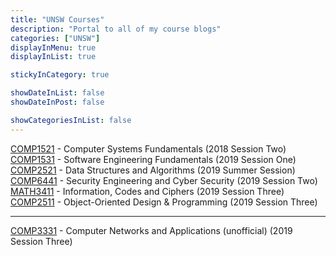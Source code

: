 ```yaml
---
title: "UNSW Courses"
description: "Portal to all of my course blogs"
categories: ["UNSW"]
displayInMenu: true
displayInList: true

stickyInCategory: true

showDateInList: false
showDateInPost: false

showCategoriesInList: false
---
```


[COMP1521](//featherbear.github.io/UNSW-COMP1521/) - Computer Systems Fundamentals (2018 Session Two)  
[COMP1531](//featherbear.github.io/UNSW-COMP1531/) - Software Engineering Fundamentals (2019 Session One)  
[COMP2521](//featherbear.github.io/UNSW-COMP2521/) - Data Structures and Algorithms (2019 Summer Session)  
[COMP6441](//featherbear.github.io/UNSW-COMP6441/) - Security Engineering and Cyber Security (2019 Session Two)  
[MATH3411](//featherbear.github.io/UNSW-MATH3411/) - Information, Codes and Ciphers (2019 Session Three)  
[COMP2511](//featherbear.github.io/UNSW-COMP2511/) - Object-Oriented Design & Programming (2019 Session Three)  

---

[COMP3331](//featherbear.github.io/UNSW-COMP3331/) - Computer Networks and Applications (unofficial) (2019 Session Three)  
